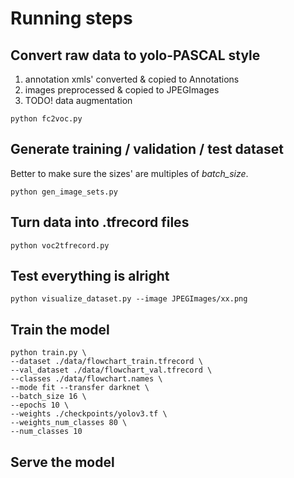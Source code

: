 # Running steps
## Convert raw data to yolo-PASCAL style 
1. annotation xmls' converted & copied to Annotations
1. images preprocessed & copied to JPEGImages
1. TODO! data augmentation
```test
python fc2voc.py
```

## Generate training / validation / test dataset
Better to make sure the sizes' are multiples of *batch_size*.
```generate sets
python gen_image_sets.py
```

## Turn data into .tfrecord files
```images/annotations --> .tfrecord
python voc2tfrecord.py
```

## Test everything is alright
```visualize
python visualize_dataset.py --image JPEGImages/xx.png
```

## Train the model
```
python train.py \
--dataset ./data/flowchart_train.tfrecord \
--val_dataset ./data/flowchart_val.tfrecord \
--classes ./data/flowchart.names \
--mode fit --transfer darknet \
--batch_size 16 \
--epochs 10 \
--weights ./checkpoints/yolov3.tf \
--weights_num_classes 80 \
--num_classes 10 
```

## Serve the model
